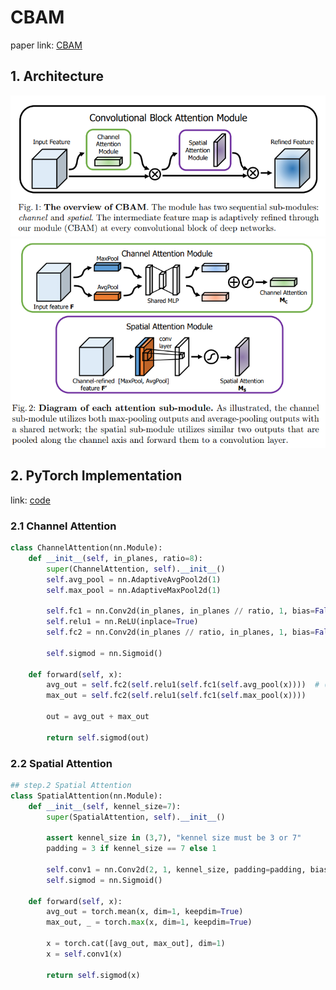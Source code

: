 # CBAM
paper link: [CBAM](https://openaccess.thecvf.com/content_ECCV_2018/papers/Sanghyun_Woo_Convolutional_Block_Attention_ECCV_2018_paper.pdf)

## 1. Architecture
![](./figs/CBAM_module.png)
![](./figs/CBAM_module2.png)

## 2. PyTorch Implementation
link: [code](./model/CBAM_module.py)

### 2.1 Channel Attention
```python
class ChannelAttention(nn.Module):
    def __init__(self, in_planes, ratio=8):
        super(ChannelAttention, self).__init__()
        self.avg_pool = nn.AdaptiveAvgPool2d(1)
        self.max_pool = nn.AdaptiveMaxPool2d(1)

        self.fc1 = nn.Conv2d(in_planes, in_planes // ratio, 1, bias=False)
        self.relu1 = nn.ReLU(inplace=True)
        self.fc2 = nn.Conv2d(in_planes // ratio, in_planes, 1, bias=False)

        self.sigmod = nn.Sigmoid()

    def forward(self, x):
        avg_out = self.fc2(self.relu1(self.fc1(self.avg_pool(x))))  # (N, 64, H, W) -> (N, 64, 1, 1) -> (N, 8, 1, 1) -> (N, 64, 1, 1)
        max_out = self.fc2(self.relu1(self.fc1(self.max_pool(x))))

        out = avg_out + max_out

        return self.sigmod(out)
```

### 2.2 Spatial Attention
```python
## step.2 Spatial Attention
class SpatialAttention(nn.Module):
    def __init__(self, kennel_size=7):
        super(SpatialAttention, self).__init__()

        assert kennel_size in (3,7), "kennel size must be 3 or 7"
        padding = 3 if kennel_size == 7 else 1

        self.conv1 = nn.Conv2d(2, 1, kennel_size, padding=padding, bias=False)
        self.sigmod = nn.Sigmoid()

    def forward(self, x):
        avg_out = torch.mean(x, dim=1, keepdim=True)
        max_out, _ = torch.max(x, dim=1, keepdim=True)

        x = torch.cat([avg_out, max_out], dim=1)
        x = self.conv1(x)

        return self.sigmod(x)
```
